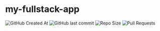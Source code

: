 <!-- ![Build](https://img.shields.io/github/actions/workflow/status/HimavanthSurya/InterviewPrep/main.yml?branch=main) -->

# my-fullstack-app

![GitHub Created At](https://img.shields.io/github/created-at/HimavanthSurya/InterviewPrep)
![GitHub last commit](https://img.shields.io/github/last-commit/HimavanthSurya/InterviewPrep)
![Repo Size](https://img.shields.io/github/repo-size/HimavanthSurya/InterviewPrep)
![Pull Requests](https://img.shields.io/github/issues-pr/HimavanthSurya/InterviewPrep)

<!--
![Contributors](https://img.shields.io/github/contributors/HimavanthSurya/InterviewPrep)
![Top Language](https://img.shields.io/github/languages/top/HimavanthSurya/InterviewPrep)
![Stars](https://img.shields.io/github/stars/HimavanthSurya/InterviewPrep?style=social)
![Forks](https://img.shields.io/github/forks/HimavanthSurya/InterviewPrep?style=social)
![License](https://img.shields.io/github/license/HimavanthSurya/InterviewPrep)
![Issues](https://img.shields.io/github/issues/HimavanthSurya/InterviewPrep)
![Lines of Code](https://img.shields.io/tokei/lines/github/HimavanthSurya/InterviewPrep)
-->
